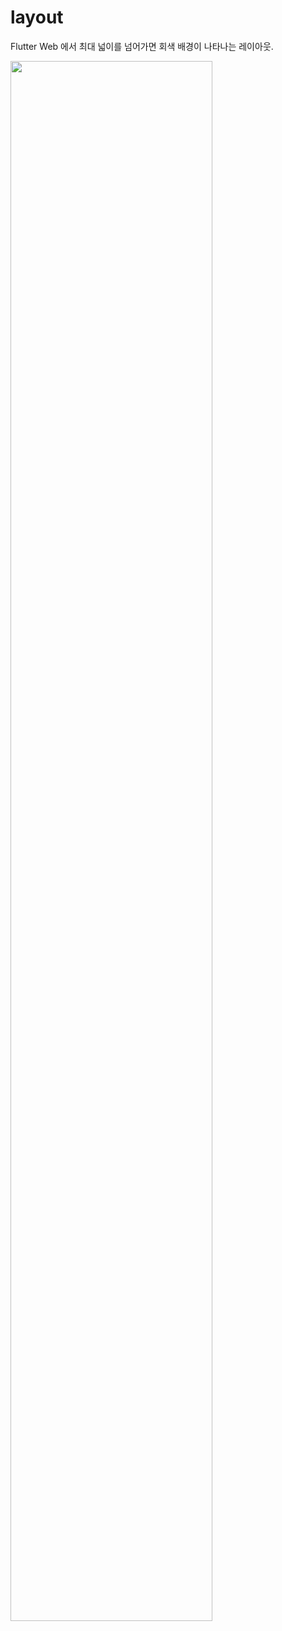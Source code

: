 # layout

Flutter Web 에서 최대 넓이를 넘어가면 회색 배경이 나타나는 레이아웃.

<img width="80%" src="https://user-images.githubusercontent.com/59547369/206916736-46a053b2-44cc-4b4c-b660-5a42f1229d0c.gif"/>
